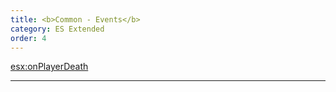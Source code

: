 ```yaml
---
title: <b>Common - Events</b>
category: ES Extended
order: 4
---
```



[esx:onPlayerDeath](../common-events/esx.onplayerdeath)


___
